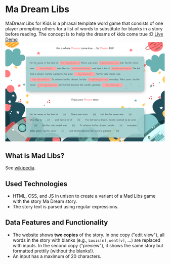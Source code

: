 # Ma Dream Libs

MaDreamLibs for Kids is a phrasal template word game that consists of one player prompting others for a list of words to substitute for blanks in a story before reading. The concept is to help the dreams of kids come true :D
<a href="https://madreamlibs.netlify.app/">Live Demo</a>
<img src="/madlibs.jpg" alt="madlibsImg"/>

## What is Mad Libs?

See [wikipedia](https://en.wikipedia.org/wiki/Mad_Libs).

## Used Technologies

- HTML, CSS, and JS in unison to create a variant of a Mad Libs game with the story Ma Dream story.
- The story text is parsed using regular expressions.

## Data Features and Functionality

- The website shows **two copies** of the story. In one copy ("edit view"), all words in the story with blanks (e.g., `Louis[n]`, `went[v]`, ...) are replaced with inputs. In the second copy ("preview"), it shows the same story but formatted prettily (without the blanks!).
- An input has a maximum of 20 characters.
